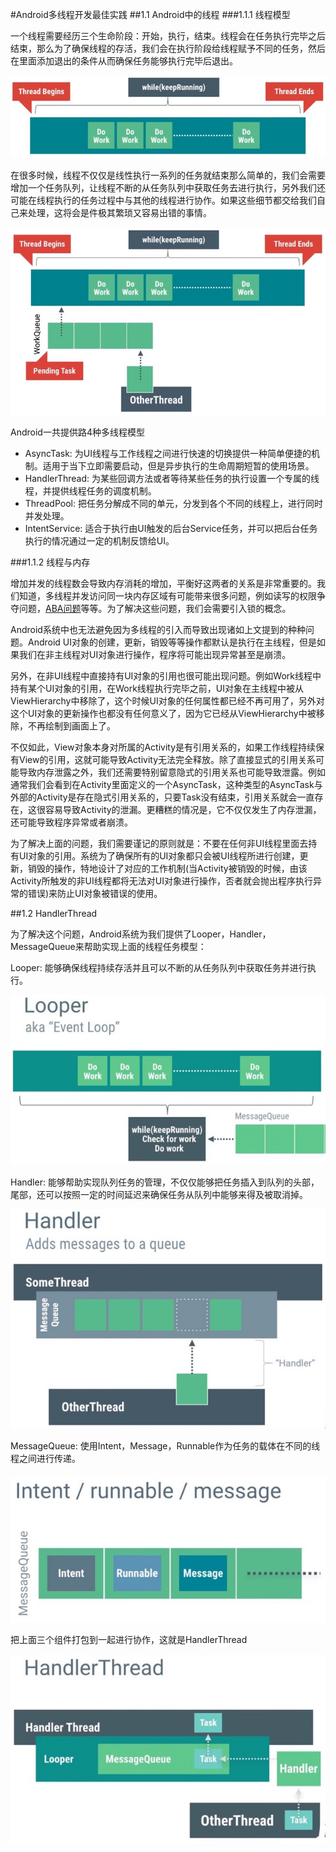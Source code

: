 #Android多线程开发最佳实践
##1.1 Android中的线程
###1.1.1 线程模型

一个线程需要经历三个生命阶段：开始，执行，结束。线程会在任务执行完毕之后结束，那么为了确保线程的存活，我们会在执行阶段给线程赋予不同的任务，然后在里面添加退出的条件从而确保任务能够执行完毕后退出。

![](https://github.com/guoxiaoxing/android-multi-thread-pratice/blob/master/image/android_perf_5_thread_lifecycle.png)

在很多时候，线程不仅仅是线性执行一系列的任务就结束那么简单的，我们会需要增加一个任务队列，让线程不断的从任务队列中获取任务去进行执行，另外我们还可能在线程执行的任务过程中与其他的线程进行协作。如果这些细节都交给我们自己来处理，这将会是件极其繁琐又容易出错的事情。

![](https://github.com/guoxiaoxing/android-multi-thread-pratice/blob/master/image/android_perf_5_thread_thread.png)

Android一共提供路4种多线程模型

- AsyncTask: 为UI线程与工作线程之间进行快速的切换提供一种简单便捷的机制。适用于当下立即需要启动，但是异步执行的生命周期短暂的使用场景。
- HandlerThread: 为某些回调方法或者等待某些任务的执行设置一个专属的线程，并提供线程任务的调度机制。
- ThreadPool: 把任务分解成不同的单元，分发到各个不同的线程上，进行同时并发处理。
- IntentService: 适合于执行由UI触发的后台Service任务，并可以把后台任务执行的情况通过一定的机制反馈给UI。

###1.1.2 线程与内存

增加并发的线程数会导致内存消耗的增加，平衡好这两者的关系是非常重要的。我们知道，多线程并发访问同一块内存区域有可能带来很多问题，例如读写的权限争夺问题，[ABA问题](http://www.cnblogs.com/549294286/p/3766717.html)等等。为了解决这些问题，我们会需要引入锁的概念。

Android系统中也无法避免因为多线程的引入而导致出现诸如上文提到的种种问题。Android UI对象的创建，更新，销毁等等操作都默认是执行在主线程，但是如果我们在非主线程对UI对象进行操作，程序将可能出现异常甚至是崩溃。

另外，在非UI线程中直接持有UI对象的引用也很可能出现问题。例如Work线程中持有某个UI对象的引用，在Work线程执行完毕之前，UI对象在主线程中被从ViewHierarchy中移除了，这个时候UI对象的任何属性都已经不再可用了，另外对这个UI对象的更新操作也都没有任何意义了，因为它已经从ViewHierarchy中被移除，不再绘制到画面上了。

不仅如此，View对象本身对所属的Activity是有引用关系的，如果工作线程持续保有View的引用，这就可能导致Activity无法完全释放。除了直接显式的引用关系可能导致内存泄露之外，我们还需要特别留意隐式的引用关系也可能导致泄露。例如通常我们会看到在Activity里面定义的一个AsyncTask，这种类型的AsyncTask与外部的Activity是存在隐式引用关系的，只要Task没有结束，引用关系就会一直存在，这很容易导致Activity的泄漏。更糟糕的情况是，它不仅仅发生了内存泄漏，还可能导致程序异常或者崩溃。

为了解决上面的问题，我们需要谨记的原则就是：不要在任何非UI线程里面去持有UI对象的引用。系统为了确保所有的UI对象都只会被UI线程所进行创建，更新，销毁的操作，特地设计了对应的工作机制(当Activity被销毁的时候，由该Activity所触发的非UI线程都将无法对UI对象进行操作，否者就会抛出程序执行异常的错误)来防止UI对象被错误的使用。



##1.2 HandlerThread

为了解决这个问题，Android系统为我们提供了Looper，Handler，MessageQueue来帮助实现上面的线程任务模型：

Looper: 能够确保线程持续存活并且可以不断的从任务队列中获取任务并进行执行。

![](https://github.com/guoxiaoxing/android-multi-thread-pratice/blob/master/image/android_perf_5_thread_looper.png)

Handler: 能够帮助实现队列任务的管理，不仅仅能够把任务插入到队列的头部，尾部，还可以按照一定的时间延迟来确保任务从队列中能够来得及被取消掉。

![](https://github.com/guoxiaoxing/android-multi-thread-pratice/blob/master/image/android_perf_5_thread_handler.png)

MessageQueue: 使用Intent，Message，Runnable作为任务的载体在不同的线程之间进行传递。

![](https://github.com/guoxiaoxing/android-multi-thread-pratice/blob/master/image/android_perf_5_thread_messagequeue.png)

把上面三个组件打包到一起进行协作，这就是HandlerThread

![](https://github.com/guoxiaoxing/android-multi-thread-pratice/blob/master/image/android_perf_5_thread_handlerthread.png)

